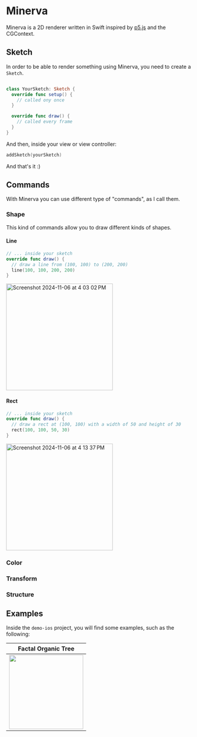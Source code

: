 # Minerva

Minerva is a 2D renderer written in Swift inspired by [p5.js](https://p5js.org) and the CGContext. 

## Sketch

In order to be able to render something using Minerva, you need to create a `Sketch`.

```swift

class YourSketch: Sketch {
  override func setup() {
    // called ony once
  }

  override func draw() {
    // called every frame
  }
}
```

And then, inside your view or view controller:

```swift
addSketch(yourSketch)
```

And that's it :)

## Commands

With Minerva you can use different type of "commands", as I call them. 

### Shape

This kind of commands allow you to draw different kinds of shapes.

#### Line

```swift
// ... inside your sketch
override func draw() {
  // draw a line from (100, 100) to (200, 200)
  line(100, 100, 200, 200)
}
```

<img width="288" alt="Screenshot 2024-11-06 at 4 03 02 PM" src="https://github.com/user-attachments/assets/2d48e70e-1d93-4659-a2f3-bbaa0dee0c03">

#### Rect

```swift
// ... inside your sketch
override func draw() {
  // draw a rect at (100, 100) with a width of 50 and height of 30
  rect(100, 100, 50, 30)
}
```

<img width="288" alt="Screenshot 2024-11-06 at 4 13 37 PM" src="https://github.com/user-attachments/assets/a1cc45de-79be-4367-8b5c-0c8a5ee8af2c">

### Color

### Transform

### Structure

## Examples

Inside the `demo-ios` project, you will find some examples, such as the following: 

| Factal Organic Tree |
|--|
| <img width=200 src="https://github.com/user-attachments/assets/2027d576-df7d-47e1-8450-34ae6c72095d"> |


